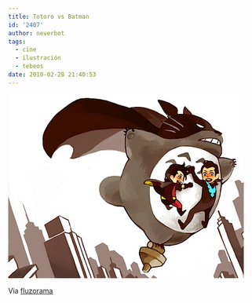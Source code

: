 ```yaml
---
title: Totoro vs Batman
id: '2407'
author: neverbot
tags:
  - cine
  - ilustración
  - tebeos
date: 2010-02-28 21:40:53
---
```


![201002282140.jpg](./totoro-vs-batman/201002282140.jpg)

Via [fluzorama](http://fluzo.tumblr.com/post/412090194/battotoro)